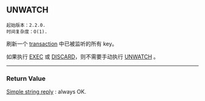 ## UNWATCH

    起始版本：2.2.0.
    时间复杂度：O(1).

刷新一个 [transaction](../topics/transactions.md) 中已被监听的所有 key。

如果执行 [EXEC](exec.md) 或 [DISCARD](discard.md)，则不需要手动执行 [UNWATCH](unwatch.md) 。

---

### Return Value

[Simple string reply](../topics/protocol.md#resp-simple-strings) : always OK.